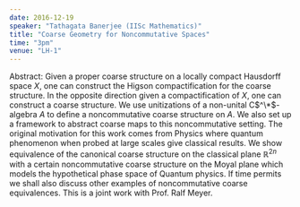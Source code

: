 ```yaml
---
date: 2016-12-19
speaker: "Tathagata Banerjee (IISc Mathematics)"
title: "Coarse Geometry for Noncommutative Spaces"
time: "3pm" 
venue: "LH-1"
---
```

Abstract: Given a proper coarse structure on a locally compact Hausdorff space $X$, one can construct the Higson compactification for the coarse structure. In the opposite direction given a compactification of $X$, one can construct a coarse structure. We use unitizations of a non-unital C$^\*$-algebra $A$ to define a noncommutative coarse structure on $A$. We also set up a framework to abstract coarse maps to this noncommutative setting. The original motivation for this work comes from Physics where quantum phenomenon when probed at large scales give classical results. We show equivalence of the canonical coarse structure on the classical plane $\mathbb{R}^{2n}$ with a certain noncommutative coarse structure on the Moyal plane which models the hypothetical phase space of Quantum physics. If time permits we shall also discuss other examples of noncommutative coarse equivalences. This is a joint work with Prof. Ralf Meyer.
